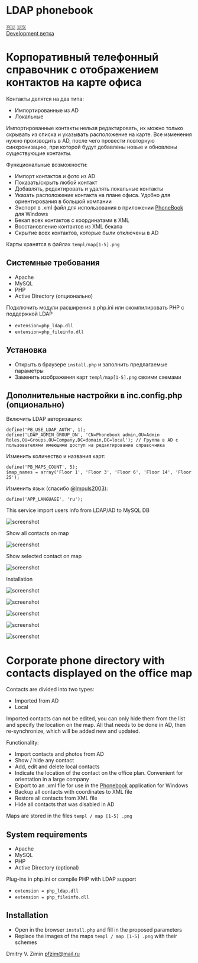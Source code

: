 # LDAP phonebook
[:ru:](#корпоративный-телефонный-справочник-с-отображением-контактов-на-карте-офиса) [:us:](#corporate-phone-directory-with-contacts-displayed-on-the-office-map)  
[Development ветка](https://github.com/pfzim/ldap-phonebook/tree/dev)

# Корпоративный телефонный справочник с отображением контактов на карте офиса

Контакты делятся на два типа:
- Импортированные из AD
- Локальные

Импортированные контакты нельзя редактировать, их можно только скрывать из списка и указывать расположение на карте.
Все изменения нужно производить в AD, после чего провести повторную синхронизацию, при которой будут добавлены новые и обновлены существующие контакты.

Функциональные возможности:
- Импорт контактов и фото из AD
- Показать/скрыть любой контакт
- Добавлять, редактировать и удалять локальные контакты
- Указать расположение контакта на плане офиса. Удобно для ориентирования в большой компании
- Экспорт в .xml файл для использования в приложении [PhoneBook](https://github.com/pfzim/PhoneBook) для Windows
- Бекап всех контактов с координатами в XML
- Восстановление контактов из XML бекапа
- Скрытие всех контактов, которые были отключены в AD

Карты хранятся в файлах `templ/map[1-5].png`

## Системные требования
- Apache
- MySQL
- PHP
- Active Directory (опционально)

Подключить модули расширения в php.ini или скомпилировать PHP с поддержкой LDAP
- `extension=php_ldap.dll`
- `extension=php_fileinfo.dll`

## Установка
- Открыть в браузере `install.php` и заполнить предлагаемые параметры
- Заменить изображения карт `templ/map[1-5].png` своими схемами

## Дополнительные настройки в inc.config.php (опционально)
Включить LDAP авторизацию:
```
define('PB_USE_LDAP_AUTH', 1);
define('LDAP_ADMIN_GROUP_DN', 'CN=Phonebook admin,OU=Admin Roles,OU=Groups,OU=Company,DC=domain,DC=local'); // Группа в AD с пользователями имеющими доступ на редактирование справочника
```
Изменить количество и названия карт:
```
define('PB_MAPS_COUNT', 5);
$map_names = array('Floor 1', 'Floor 3', 'Floor 6', 'Floor 14', 'Floor 25');
```

Изменить язык (cпасибо [@Impuls2003](https://github.com/Impuls2003)):
```
define('APP_LANGUAGE', 'ru');
```


This service import users info from LDAP/AD to MySQL DB

![screenshot](https://raw.githubusercontent.com/pfzim/ldap-phonebook/master/other/screenshot_0.png)

Show all contacts on map

![screenshot](https://raw.githubusercontent.com/pfzim/ldap-phonebook/master/other/screenshot_1.png)

Show selected contact on map

![screenshot](https://raw.githubusercontent.com/pfzim/ldap-phonebook/master/other/screenshot_2.png)

Installation

![screenshot](https://raw.githubusercontent.com/pfzim/ldap-phonebook/master/other/screenshot_3.png)

![screenshot](https://raw.githubusercontent.com/pfzim/ldap-phonebook/master/other/screenshot_4.png)

![screenshot](https://raw.githubusercontent.com/pfzim/ldap-phonebook/master/other/screenshot_5.png)

![screenshot](https://raw.githubusercontent.com/pfzim/ldap-phonebook/master/other/screenshot_6.png)

![screenshot](https://raw.githubusercontent.com/pfzim/ldap-phonebook/master/other/screenshot_7.png)



# Corporate phone directory with contacts displayed on the office map

Contacts are divided into two types:
- Imported from AD
- Local

Imported contacts can not be edited, you can only hide them from the list and specify the location on the map.
All that needs to be done in AD, then re-synchronize, which will be added new and updated.

Functionality:
- Import contacts and photos from AD
- Show / hide any contact
- Add, edit and delete local contacts
- Indicate the location of the contact on the office plan. Convenient for orientation in a large company
- Export to an .xml file for use in the [Phonebook](https://github.com/pfzim/PhoneBook) application for Windows
- Backup all contacts with coordinates to XML file
- Restore all contacts from XML file
- Hide all contacts that was disabled in AD

Maps are stored in the files `templ / map [1-5] .png`

## System requirements
- Apache
- MySQL
- PHP
- Active Directory (optional)

Plug-ins in php.ini or compile PHP with LDAP support
- `extension = php_ldap.dll`
- `extension = php_fileinfo.dll`

## Installation
- Open in the browser `install.php` and fill in the proposed parameters
- Replace the images of the maps `templ / map [1-5] .png` with their schemes


Dmitry V. Zimin <pfzim@mail.ru>
